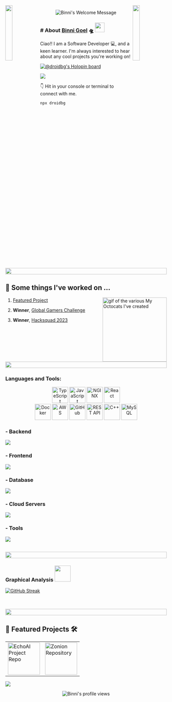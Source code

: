 <!-- Let's Readme -->

<img align="left" src="https://user-images.githubusercontent.com/65187002/144930161-2f783401-8d27-4fdf-a2f7-cc0ba32f1f1f.gif" width="21%" style="display:inline;">
<img align="right" src="https://user-images.githubusercontent.com/65187002/144930161-2f783401-8d27-4fdf-a2f7-cc0ba32f1f1f.gif" width="21%" style="display:inline;">

<p align="center">
  <img alt="Binni's Welcome Message" src="https://readme-typing-svg.herokuapp.com?size=30&background=45E5FF00&center=true&vCenter=true&lines=%F0%9F%91%8B%F0%9F%8F%BC+Hi+there!+I'm+Binni">
</p>



    
 
### # About [Binni Goel](https://www.linkedin.com/in/binni-goel/)  🛸 <img src="https://media.giphy.com/media/WUlplcMpOCEmTGBtBW/giphy.gif" width="30">
Ciao!! I am a Software Developer 💻, and a keen learner. I'm always interested to hear about any cool projects you're working on!



[![@droidbg's Holopin board](https://holopin.me/droidbg)](https://holopin.io/@droidbg)

<img src="https://user-images.githubusercontent.com/73097560/115834477-dbab4500-a447-11eb-908a-139a6edaec5c.gif"/>

👇 Hit in your console or terminal to connect with me.

```bash
npx droidbg
```

<img src="https://i.imgur.com/dBaSKWF.gif" height="20" width="100%">

## 🔭 Some things I've worked on ...
<img align="right" width="200" height="200" src="https://media2.giphy.com/media/v1.Y2lkPTc5MGI3NjExNmFoZmltdDMzZjNqa3JsZmhwZm55NWQzazJoZTZnaGs0ZHdtYm5uNiZlcD12MV9pbnRlcm5hbF9naWZfYnlfaWQmY3Q9Zw/78XCFBGOlS6keY1Bil/giphy.gif" alt="gif of the various My Octocats I've created"></a>
 

1. [Featured Project](#-featured-projects-%EF%B8%8F)

2. **Winner**, [Global Gamers Challenge](https://devpost.com/software/ocean-cleanup-y5ngb3)

3. **Winner**, [Hacksquad 2023](https://www.hacksquad.dev/team/just-devs-NxLFz/)
<!--

- [Bee Trail](https://play.google.com/store/apps/details?id=com.POLLINATORS.BeeTrail), a Game project made on Unity, made using C#.

- [Climator](https://play.google.com/store/apps/details?id=co.binnig.climator), a simple-to-use weather app that provides accurate local weather forecasts, climate for any city, using flutter.
- [Quiz Bank](https://pub.dev/packages/quiz_bank), a Flutter Package that provides general true false questions [Github Link](https://github.com/droidbg/quiz_bank).
-->
<br/>
<img src="https://i.imgur.com/dBaSKWF.gif" height="20" width="100%">

### Languages and Tools:

<div align="center">
  <img src="https://techstack-generator.vercel.app/ts-icon.svg" alt="TypeScript" width="50" height="50" />
  <img src="https://techstack-generator.vercel.app/js-icon.svg" alt="JavaScript" width="50" height="50" />
  <img src="https://techstack-generator.vercel.app/nginx-icon.svg" alt="NGINX" width="50" height="50" />
  <img src="https://techstack-generator.vercel.app/react-icon.svg" alt="React" width="50" height="50" />
</div>

<div align="center">
  <img src="https://techstack-generator.vercel.app/docker-icon.svg" alt="Docker" width="50" height="50" />
  <img src="https://techstack-generator.vercel.app/aws-icon.svg" alt="AWS" width="50" height="50" />
  <img src="https://techstack-generator.vercel.app/github-icon.svg" alt="GitHub" width="50" height="50" />
  <img src="https://techstack-generator.vercel.app/restapi-icon.svg" alt="REST API" width="50" height="50" />
  <img src="https://techstack-generator.vercel.app/cpp-icon.svg" alt="C++" width="50" height="50" />
  <img src="https://techstack-generator.vercel.app/mysql-icon.svg" alt="MySQL" width="50" height="50" />
</div>

### - Backend
<p align="left">
  <a href="https://skillicons.dev">
    <img src="https://skillicons.dev/icons?i=nodejs" />
  </a>
</p>

### - Frontend
<p align="left">
  <a href="https://skillicons.dev">
    <img src="https://skillicons.dev/icons?i=ts,js,react,redux,materialui,flutter" />
  </a>
</p>

### - Database
<p align="left">
  <a href="https://skillicons.dev">
    <img src="https://skillicons.dev/icons?i=mongodb,mysql,postgresql" />
  </a>
</p>

### - Cloud Servers
<p align="left">
  <a href="https://skillicons.dev">
    <img src="https://skillicons.dev/icons?i=aws,firebase" />
  </a>
</p>

### - Tools
<p align="left">
  <a href="https://skillicons.dev">
    <img src="https://skillicons.dev/icons?i=git,github,docker,figma,idea,vscode,postman,linux" />
  </a>
</p>

<br/>

<img src="https://i.imgur.com/dBaSKWF.gif" height="20" width="100%">

### Graphical Analysis <img src="https://media.giphy.com/media/VgCDAzcKvsR6OM0uWg/giphy.gif" width="50">

[![GitHub Streak](https://streak-stats.demolab.com?user=droidbg&theme=dracula&date_format=M%20j%5B%2C%20Y%5D)](https://git.io/streak-stats)

<br/><br/>
<img src="https://i.imgur.com/dBaSKWF.gif" height="20" width="100%">


 
## 🎸 Featured Projects 🛠️

<table>
  <tr>
    <td>
      <a href="https://github.com/droidbg/EchoAI">
        <img src="https://github-readme-stats.vercel.app/api/pin/?username=droidbg&repo=EchoAI&theme=dracula" alt="EchoAI Project Repo" height='100' />
      </a>
    </td>
    <td>
      <a href="https://github.com/droidbg/Zonion">
        <img src="https://github-readme-stats.vercel.app/api/pin/?username=droidbg&repo=Zonion&theme=dracula" alt="Zonion Repository" height='100'/>
      </a>
    </td>
  </tr>
</table>


<img src="https://user-images.githubusercontent.com/73097560/115834477-dbab4500-a447-11eb-908a-139a6edaec5c.gif"/>
 <!--
<h3 align="left"> 📮 Connect with me:</h3>
<p align="left">
<a href="https://www.linkedin.com/in/binni-goel/" target="blank"><img align="center" src="https://raw.githubusercontent.com/rahuldkjain/github-profile-readme-generator/master/src/images/icons/Social/linked-in-alt.svg" alt="Linkedin" height="30" width="40" /></a>
<a href="https://droidbg.medium.com/" target="blank"><img align="center" src="https://raw.githubusercontent.com/rahuldkjain/github-profile-readme-generator/master/src/images/icons/Social/medium.svg" alt="Linkedin" height="40" width="40" /></a>  
<a href="https://github.com/droidbg">
  <img align="center" alt="Binni's Github"src="https://raw.githubusercontent.com/rahuldkjain/github-profile-readme-generator/master/src/images/icons/Social/github.svg"  height="40" width="40" />
</a>

</p>
<br>
<img src="https://i.imgur.com/dBaSKWF.gif" height="20" width="100%">
-->
<p align="center"> 
 <img src="https://komarev.com/ghpvc/?username=binni1108&color=ff69b4" alt="Binni's profile views" /> 
</p>
